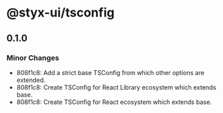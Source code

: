 # @styx-ui/tsconfig

## 0.1.0

### Minor Changes

- 808f1c8: Add a strict base TSConfig from which other options are extended.
- 808f1c8: Create TSConfig for React Library ecosystem which extends base.
- 808f1c8: Create TSConfig for React ecosystem which extends base.
